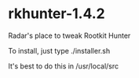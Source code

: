 # rkhunter-1.4.2

Radar's place to tweak Rootkit Hunter 

To install, just type ./installer.sh

It's best to do this in /usr/local/src


